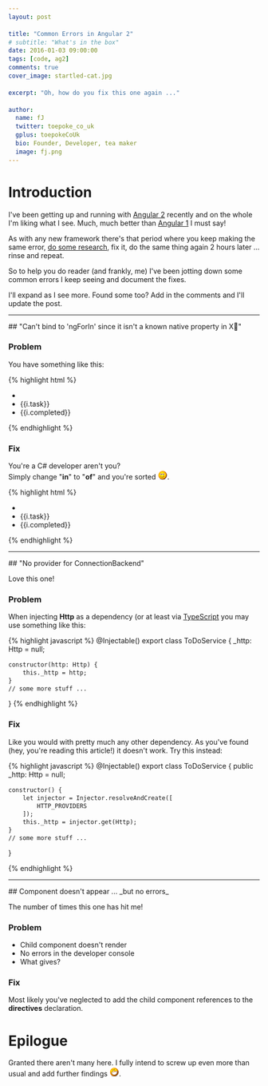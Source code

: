 ```yaml
---
layout: post

title: "Common Errors in Angular 2"
# subtitle: "What's in the box"
date: 2016-01-03 09:00:00
tags: [code, ag2]
comments: true
cover_image: startled-cat.jpg

excerpt: "Oh, how do you fix this one again ..."

author:
  name: fJ
  twitter: toepoke_co_uk
  gplus: toepokeCoUk
  bio: Founder, Developer, tea maker
  image: fj.png
---
```


# Introduction

I've been getting up and running with [Angular 2](http://angular.io/) 
recently and on the whole I'm liking what I see.  Much, much better than [Angular 1](https://angularjs.org/) I must say!

As with any new framework there's that period where you keep making the same error, [do some research](https://google.co.uk), 
fix it, do the same thing again 2 hours later ... rinse and repeat.

So to help you do reader (and frankly, me) I've been jotting down some common errors I keep seeing
and document the fixes.  

I'll expand as I see more.  Found some too?  Add in the comments and I'll update the post.

<hr class="fancy"/>
## "Can't bind to 'ngForIn' since it isn't a known native property in X"

### Problem
You have something like this:

{% highlight html %}
<ul>
	<li *ngFor="var i in _items">
		<li>{{i.task}}</li>
		<li>{{i.completed}}</li>
	</li>
</ul>
{% endhighlight %}

### Fix

You're a C# developer aren't you?<br/>
Simply change "**in**" to "**of**" and you're sorted <img src="/images/smile.png" alt="smile" title="smile" />. 

{% highlight html %}
<ul>
	<li *ngFor="var i of _items">
		<li>{{i.task}}</li>
		<li>{{i.completed}}</li>
	</li>
</ul>
{% endhighlight %}

<hr class="fancy"/>
## "No provider for ConnectionBackend"

Love this one!

### Problem

When injecting **Http** as a dependency (or at least via [TypeScript](http://www.typescriptlang.org/)
you may use something like this:

{% highlight javascript %}
@Injectable()
export class ToDoService {
	_http: Http = null;
	
	constructor(http: Http) {
		this._http = http;		
	}
	// some more stuff ...
}
{% endhighlight %}

### Fix

Like you would with pretty much any other dependency.  As you've found (hey, you're reading this article!)
it doesn't work.  Try this instead:

{% highlight javascript %}
@Injectable()
export class ToDoService {
	public _http: Http = null;
	
	constructor() {
		let injector = Injector.resolveAndCreate([
			HTTP_PROVIDERS
		]);
		this._http = injector.get(Http);
	}
	// some more stuff ...
}
	
{% endhighlight %}

<hr class="fancy"/>
## Component doesn't appear ... _but no errors_

The number of times this one has hit me!

### Problem

 - Child component doesn't render
 - No errors in the developer console
 - What gives?

### Fix

Most likely you've neglected to add the child component references to the **directives** declaration. 

# Epilogue

Granted there aren't many here.  I fully intend to screw up even more than usual and add further findings
<img src="/images/grin.png" alt="grin" title="grin" />.

<br/>
<br/>